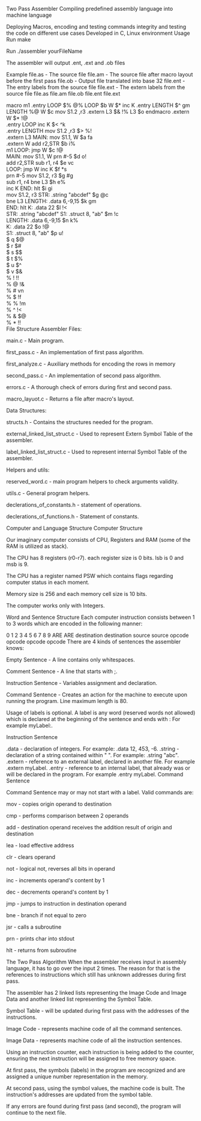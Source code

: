 Two Pass Assembler
Compiling predefined assembly language into machine language

Deploying Macros, encoding and testing commands integrity and testing the code on different use cases
Developed in C, Linux environment
Usage
Run make

Run ./assembler yourFileName

The assembler will output .ent, .ext and .ob files

Example
file.as - The source file
file.am - The source file after macro layout before the first pass
file.ob - Output file translated into base 32
file.ent - The entry labels from the source file
file.ext - The extern labels from the source file
file.as	file.am	file.ob	file.ent	file.ext

macro m1	.entry LOOP	$% @%	LOOP $b	W $*
inc K	.entry LENGTH	$^ gm	LENGTH %@	W $c
mov S1.2 ,r3	.extern L3	$& !%		L3 $o
endmacro	.extern W	$* !@		
.entry LOOP	inc K	$< ^k		
.entry LENGTH	mov S1.2 ,r3	$> %!		
.extern L3	MAIN: mov S1.1, W	$a fa		
.extern W	add r2,STR	$b i%		
m1	LOOP: jmp W	$c !@		
MAIN: mov S1.1, W	prn #-5	$d o!		
add r2,STR	sub r1, r4	$e vc		
LOOP: jmp W	inc K	$f *s		
prn #-5	mov S1.2, r3	$g #g		
sub r1, r4	bne L3	$h e%		
inc K	END: hlt	$i gi		
mov S1.2, r3	STR: .string "abcdef"	$g @c		
bne L3	LENGTH: .data 6,-9,15	$k gm		
END: hlt	K: .data 22	$l !<		
STR: .string "abcdef"	S1: .struct 8, "ab"	$m !c		
LENGTH: .data 6,-9,15		$n k%		
K: .data 22		$o !@		
S1: .struct 8, "ab"		$p u!		
$ q $@		
$ r $#		
$ s $$		
$ t $%		
$ u $^		
$ v $&		
% ! !!		
% @ !&		
% # vn		
% $ !f		
% % !m		
% ^ !<		
% & $@		
% * !!		
File Structure
Assembler Files:

main.c - Main program.

first_pass.c - An implementation of first pass algorithm.

first_analyze.c - Auxiliary methods for encoding the rows in memory

second_pass.c - An implementation of second pass algorithm.

errors.c - A thorough check of errors during first and second pass.

macro_layuot.c - Returns a file after macro's layout.

Data Structures:

structs.h - Contains the structures needed for the program.

external_linked_list_struct.c - Used to represent Extern Symbol Table of the assembler.

label_linked_list_struct.c - Used to represent internal Symbol Table of the assembler.

Helpers and utils:

reserved_word.c - main program helpers to check arguments validity.

utils.c - General program helpers.

declerations_of_constants.h - statement of operations.

declerations_of_functions.h - Statement of constants.

Computer and Language Structure
Computer Structure

Our imaginary computer consists of CPU, Registers and RAM (some of the RAM is utilized as stack).

The CPU has 8 registers (r0-r7). each register size is 0 bits. lsb is 0 and msb is 9.

The CPU has a register named PSW which contains flags regarding computer status in each moment.

Memory size is 256 and each memory cell size is 10 bits.

The computer works only with Integers.

Word and Sentence Structure
Each computer instruction consists between 1 to 3 words which are encoded in the following manner:

0	1	2	3	4	5	6	7	8	9
ARE	ARE	destination	destination	source	source	opcode	opcode	opcode	opcode
There are 4 kinds of sentences the assembler knows:

Empty Sentence - A line contains only whitespaces.

Comment Sentence - A line that starts with ;.

Instruction Sentence - Variables assignment and declaration.

Command Sentence - Creates an action for the machine to execute upon running the program. Line maximum length is 80.

Usage of labels is optional. A label is any word (reserved words not allowed) which is declared at the beginning of the sentence and ends with : For example myLabel:.

Instruction Sentence

.data - declaration of integers. For example: .data 12, 453, -6.
.string - declaration of a string contained within " ". For example: .string "abc".
.extern - reference to an external label, declared in another file. For example .extern myLabel.
.entry - reference to an internal label, that already was or will be declared in the program. For example .entry myLabel.
Command Sentence

Command Sentence may or may not start with a label. Valid commands are:

mov - copies origin operand to destination

cmp - performs comparison between 2 operands

add - destination operand receives the addition result of origin and destination

lea - load effective address

clr - clears operand

not - logical not, reverses all bits in operand

inc - increments operand's content by 1

dec - decrements operand's content by 1

jmp - jumps to instruction in destination operand

bne - branch if not equal to zero

jsr - calls a subroutine

prn - prints char into stdout

hlt - returns from subroutine

The Two Pass Algorithm
When the assembler receives input in assembly language, it has to go over the input 2 times. The reason for that is the references to instructions which still has unknown addresses during first pass.

The assembler has 2 linked lists representing the Image Code and Image Data and another linked list representing the Symbol Table.

Symbol Table - will be updated during first pass with the addresses of the instructions.

Image Code - represents machine code of all the command sentences.

Image Data - represents machine code of all the instruction sentences.

Using an instruction counter, each instruction is being added to the counter, ensuring the next instruction will be assigned to free memory space.

At first pass, the symbols (labels) in the program are recognized and are assigned a unique number representation in the memory.

At second pass, using the symbol values, the machine code is built. The instruction's addresses are updated from the symbol table.

If any errors are found during first pass (and second), the program will continue to the next file.
